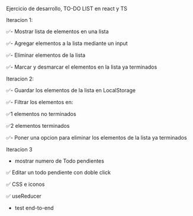 Ejercicio de desarrollo, TO-DO LIST en react y TS

Iteracion 1:

✅- Mostrar lista de elementos en una lista

✅- Agregar elementos a la lista mediante un input

✅- Eliminar elementos de la lista

✅- Marcar y desmarcar el elementos en la lista ya terminados

Iteracion 2:

✅- Guardar los elementos de la lista en LocalStorage

✅- Filtrar los elementos en:

✅1 elementos no terminados

✅2 elementos terminados

✅- Poner una opcion para eliminar los elementos de la lista ya terminados

Iteracion 3

- mostrar numero de Todo pendientes

✅ Editar un todo pendiente con doble click

✅ CSS e iconos

✅ useReducer

- test end-to-end
